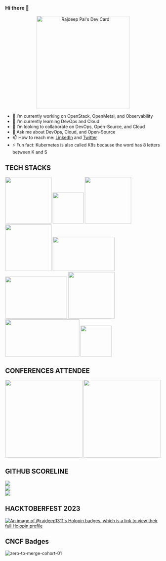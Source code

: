 ### Hi there 👋 

<!--
**Rajdeep1311/Rajdeep1311** is a ✨ _special_ ✨ repository because its `README.md` (this file) appears on your GitHub profile.
-->
<p align="center">
  <a href="https://app.daily.dev/Rajdeep1311"><img src="https://api.daily.dev/devcards/ae92d3a02a814c0bafe0a0793b913fa2.png?r=66l" width="300" alt="Rajdeep Pal's Dev Card"/></a>
</p>  


- 🔭 I’m currently working on OpenStack, OpenMetal, and Observability
- 🌱 I’m currently learning DevOps and Cloud
- 👯 I’m looking to collaborate on DevOps, Open-Source, and Cloud
- 💬 Ask me about DevOps, Cloud, and Open-Source
- 📫 How to reach me: [LinkedIn](https://www.linkedin.com/in/rajdeep-pal-1832211b5/) and [Twitter](https://twitter.com/Rajdeep1311)
- ⚡ Fun fact: Kubernetes is also called K8s because the word has 8 letters between K and S



<h2>TECH STACKS</h2>

<img width="150" height="150" src="https://github.com/Rajdeep1311/Rajdeep1311/assets/113296626/acacf976-878d-4676-bf75-ff61a4f45183">
<img width="100" height="100" src="https://github.com/Rajdeep1311/Rajdeep1311/assets/113296626/ce47bc3e-af7d-4808-bf7f-d7bd8fc5aca9">
<img width="150" height="150" src="https://github.com/Rajdeep1311/Rajdeep1311/assets/113296626/6065bd3d-5979-4557-9a45-32db5d53c377">
<img width="150" height="150" src="https://github.com/Rajdeep1311/Rajdeep1311/assets/113296626/79ea9a82-5571-459e-9330-aadf1dd67f2d">
<img width="200" height="110" src="https://github.com/Rajdeep1311/Rajdeep1311/assets/113296626/178f6d8c-8fb9-4c56-99a3-376c9c37fced">
</br>
<img width="200" height="135" src="https://github.com/Rajdeep1311/Rajdeep1311/assets/113296626/5e5ae5a7-6184-4b75-a59f-ad591b25920a">
<img width="150" height="150" src="https://github.com/Rajdeep1311/Rajdeep1311/assets/113296626/762d14e2-ac7b-48ea-9614-121e109bd095">
<img width="240" height="120" src="https://github.com/Rajdeep1311/Rajdeep1311/assets/113296626/f9507641-1df8-4ddd-bafd-0144bbe4328a">
<img width="100" height="100" src="https://github.com/Rajdeep1311/Rajdeep1311/assets/113296626/dcbe2ccb-18b7-4e19-8ebf-8e1c7ab5a9cb">


<h2>CONFERENCES ATTENDEE</h2>

<img width="250" height="250" src="https://github.com/Rajdeep1311/Rajdeep1311/assets/113296626/5dbe233f-b009-4879-a183-78bff5eb5fc5">

<img width="250" height="250" src="https://github.com/Rajdeep1311/Rajdeep1311/assets/113296626/5c0fec1c-922f-4407-a33a-322c1a9c6d2c">


<h2>GITHUB SCORELINE</h2>

![](https://github-readme-stats.vercel.app/api?username=Rajdeep1311&theme=shades-of-blue&hide_border=true&include_all_commits=true&count_private=false)<br/>
![](https://github-readme-streak-stats.herokuapp.com/?user=Rajdeep1311&theme=shades-of-blue&hide_border=true)<br/>
![](https://github-readme-stats.vercel.app/api/top-langs/?username=Rajdeep1311&theme=shades-of-blue&hide_border=true&include_all_commits=true&count_private=false&layout=compact)


<h2>HACKTOBERFEST 2023</h2>

[![An image of @rajdeep1311's Holopin badges, which is a link to view their full Holopin profile](https://holopin.me/rajdeep1311)](https://holopin.io/@rajdeep1311)

<h2>CNCF Badges</h2>

![zero-to-merge-cohort-01](https://github.com/Rajdeep1311/Rajdeep1311/assets/113296626/75918ed8-c04c-4901-824a-af7218eb58b4)




